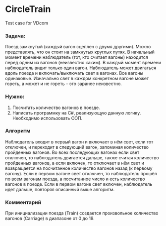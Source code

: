 # CircleTrain
Test case for VDcom  

### Задача:
Поезд замкнутый (каждый вагон сцеплен с двумя другими). Можно представлять, что он стоит на 
замкнутых круглых путях. В начальный момент времени наблюдатель (тот, кто считает вагоны) 
находится перед одним из вагонов (неизвестно каким). В каждый момент времени наблюдатель видит 
только один вагон. Наблюдатель может двигаться вдоль поезда и включать/выключать свет в вагонах. 
Все вагоны одинаковые. Изначально свет в каждом конкретном вагоне может гореть, а может и не 
гореть – это заранее неизвестно.

### Нужно: 
1.	Посчитать количество вагонов в поезде.
2.	Написать программку на C#, реализующую данную логику. Необходимо использовать ООП.

### Алгоритм
Наблюдатель входит в первый вагон и включает в нём свет, если тот отключен, и переходит в 
следующий вагон, запоминая количество пройденных вагонов. Во всех последующих вагонах если 
свет отключен, то наблюдатель двигается дальше, также считая количество пройденных вагонов, 
а если включен, то отключает в нём свет и возвращается на посчитанное количество вагонов назад 
(к первому вагону). Если в первом вагоне свет отключен, то наблюдатель прошёл по всем вагонам 
поезда, а посчитанное число и есть количество вагонов в поезде. Если в первом вагоне свет 
включен, наблюдатель идет дальше, повторяя описанный выше алгоритм.

### Комментарий
При инициализации поезда (Train) создается произвольное количество вагонов (Carriage) в диапазоне от 0 до 19.
